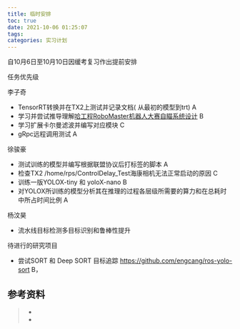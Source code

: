 ```yaml
---
title: 临时安排
toc: true
date: 2021-10-06 01:25:07
tags:
categories: 实习计划
---
```


自10月6日至10月10日因缓考复习作出提前安排

任务优先级

李子奇
- TensorRT转换并在TX2上测试并记录文档( 从最初的模型到trt) A
- 学习并尝试推导理解[哈工程RoboMaster机器人大赛自瞄系统设计](https://zhuanlan.zhihu.com/p/416449365) B
- 学习扩展卡尔曼滤波并编写对应模块 C
- gRpc远程调用测试 A

徐骏豪
- 测试训练的模型并编写根据联盟协议后打标签的脚本 A
- 检查TX2 /home/rps/ControlDelay_Test海康相机无法正常启动的原因 C
- 训练一版YOLOX-tiny  和 yoloX-nano  B
- 对YOLOX所训练的模型分析其在推理的过程各层级所需要的算力和在总耗时中所占时间比例 A

杨汶昊
- 流水线目标检测多目标识别和鲁棒性提升

待进行的研究项目
- 尝试SORT 和 Deep SORT 目标追踪 https://github.com/engcang/ros-yolo-sort B，


## 参考资料
> - []()
> - []()

